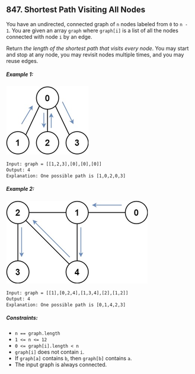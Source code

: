 ## 847. Shortest Path Visiting All Nodes

You have an undirected, connected graph of ```n``` nodes labeled from ```0``` to ```n - 1```. You are given an array ```graph``` where ```graph[i]``` is a list of all the nodes connected with node ```i``` by an edge.

Return *the length of the shortest path that visits every node*. You may start and stop at any node, you may revisit nodes multiple times, and you may reuse edges.

##### Example 1:

![Example 1](images/example1.jpg)

```
Input: graph = [[1,2,3],[0],[0],[0]]
Output: 4
Explanation: One possible path is [1,0,2,0,3]
```
##### Example 2:

![Example 2](images/example2.jpg)

```
Input: graph = [[1],[0,2,4],[1,3,4],[2],[1,2]]
Output: 4
Explanation: One possible path is [0,1,4,2,3]
```

##### Constraints:

* ```n == graph.length```
* ```1 <= n <= 12```
* ```0 <= graph[i].length < n```
* ```graph[i]``` does not contain ```i```.
* If ```graph[a]``` contains ```b```, then ```graph[b]``` contains ```a```.
* The input graph is always connected.